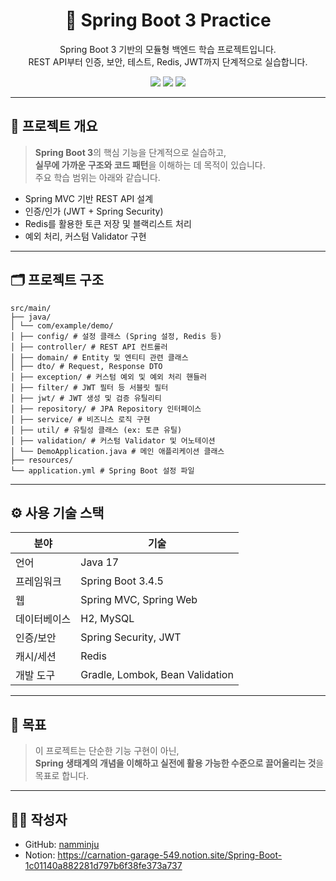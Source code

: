<h1 align="center">🌱 Spring Boot 3 Practice</h1>

<p align="center">
    Spring Boot 3 기반의 모듈형 백엔드 학습 프로젝트입니다.<br/>
    REST API부터 인증, 보안, 테스트, Redis, JWT까지 단계적으로 실습합니다.
</p>

<p align="center">
    <img src="https://img.shields.io/badge/SpringBoot-3.4.5-success?style=flat-square&logo=springboot"/>
    <img src="https://img.shields.io/badge/Java-17-blue?style=flat-square&logo=java"/>
    <img src="https://img.shields.io/badge/Gradle-green?style=flat-square&logo=gradle"/>
</p>

---

## 🧭 프로젝트 개요

> **Spring Boot 3**의 핵심 기능을 단계적으로 실습하고,  
> **실무에 가까운 구조와 코드 패턴**을 이해하는 데 목적이 있습니다.  
> 주요 학습 범위는 아래와 같습니다.

- Spring MVC 기반 REST API 설계
- 인증/인가 (JWT + Spring Security)
- Redis를 활용한 토큰 저장 및 블랙리스트 처리
- 예외 처리, 커스텀 Validator 구현

---

## 🗂️ 프로젝트 구조
    src/main/
    ├── java/
    │ └── com/example/demo/
    │ ├── config/ # 설정 클래스 (Spring 설정, Redis 등)
    │ ├── controller/ # REST API 컨트롤러
    │ ├── domain/ # Entity 및 엔티티 관련 클래스
    │ ├── dto/ # Request, Response DTO
    │ ├── exception/ # 커스텀 예외 및 예외 처리 핸들러
    │ ├── filter/ # JWT 필터 등 서블릿 필터
    │ ├── jwt/ # JWT 생성 및 검증 유틸리티
    │ ├── repository/ # JPA Repository 인터페이스
    │ ├── service/ # 비즈니스 로직 구현
    │ ├── util/ # 유틸성 클래스 (ex: 토큰 유틸)
    │ ├── validation/ # 커스텀 Validator 및 어노테이션
    │ └── DemoApplication.java # 메인 애플리케이션 클래스
    ├── resources/
    └── application.yml # Spring Boot 설정 파일

 
---


## ⚙️ 사용 기술 스택

| 분야 | 기술 |
|------|------|
| 언어 | Java 17 |
| 프레임워크 | Spring Boot 3.4.5 |
| 웹 | Spring MVC, Spring Web |
| 데이터베이스 | H2, MySQL |
| 인증/보안 | Spring Security, JWT |
| 캐시/세션 | Redis |
| 개발 도구 | Gradle, Lombok, Bean Validation |


---

## 📌 목표

> 이 프로젝트는 단순한 기능 구현이 아닌,  
> **Spring 생태계의 개념을 이해하고 실전에 활용 가능한 수준으로 끌어올리는 것**을 목표로 합니다.

---

## 🙋‍♂️ 작성자

- GitHub: [namminju](https://github.com/namminju)
- Notion: https://carnation-garage-549.notion.site/Spring-Boot-1c01140a882281d797b6f38fe373a737

